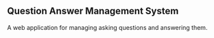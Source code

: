 
## Question Answer Management System

A web application for managing asking questions and answering them.
